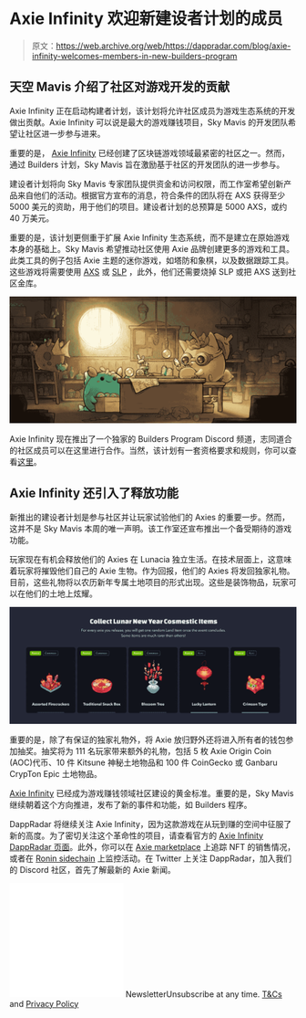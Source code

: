 # Axie Infinity 欢迎新建设者计划的成员

> 原文：<https://web.archive.org/web/https://dappradar.com/blog/axie-infinity-welcomes-members-in-new-builders-program>

## 天空 Mavis 介绍了社区对游戏开发的贡献

Axie Infinity 正在启动构建者计划，该计划将允许社区成员为游戏生态系统的开发做出贡献。Axie Infinity 可以说是最大的游戏赚钱项目，Sky Mavis 的开发团队希望让社区进一步参与进来。

重要的是， [Axie Infinity](https://web.archive.org/web/20220930092531/https://dappradar.com/multichain/games/axie-infinity) 已经创建了区块链游戏领域最紧密的社区之一。然而，通过 Builders 计划，Sky Mavis 旨在激励基于社区的开发团队的进一步参与。

建设者计划将向 Sky Mavis 专家团队提供资金和访问权限，而工作室希望创新产品来自他们的活动。根据官方宣布的消息，符合条件的团队将在 AXS 获得至少 5000 美元的资助，用于他们的项目。建设者计划的总预算是 5000 AXS，或约 40 万美元。

重要的是，该计划更侧重于扩展 Axie Infinity 生态系统，而不是建立在原始游戏本身的基础上。Sky Mavis 希望推动社区使用 Axie 品牌创建更多的游戏和工具。此类工具的例子包括 Axie 主题的迷你游戏，如塔防和象棋，以及数据跟踪工具。这些游戏将需要使用 [AXS](https://web.archive.org/web/20220930092531/https://dappradar.com/hub/swap/eth/ETH/AXS) 或 [SLP](https://web.archive.org/web/20220930092531/https://dappradar.com/hub/token/eth/SLP?from=0xcc8fa225d80b9c7d42f96e9570156c65d6caaa25) ，此外，他们还需要烧掉 SLP 或把 AXS 送到社区金库。

![](img/37505c7f7791b1d201dba1996b7c9f92.png)

Axie Infinity 现在推出了一个独家的 Builders Program Discord 频道，志同道合的社区成员可以在这里进行合作。当然，该计划有一套资格要求和规则，你可以查看[这里](https://web.archive.org/web/20220930092531/https://axie.substack.com/p/axie-infinity-builders-program)。

## Axie Infinity 还引入了释放功能

新推出的建设者计划是参与社区并让玩家试验他们的 Axies 的重要一步。然而，这并不是 Sky Mavis 本周的唯一声明。该工作室还宣布推出一个备受期待的游戏功能。

玩家现在有机会释放他们的 Axies 在 Lunacia 独立生活。在技术层面上，这意味着玩家将摧毁他们自己的 Axie 生物。作为回报，他们的 Axies 将发回独家礼物。目前，这些礼物将以农历新年专属土地项目的形式出现。这些是装饰物品，玩家可以在他们的土地上炫耀。

![](img/2f34bae2cc47ad8a6d3f96112ae57f09.png)

重要的是，除了有保证的独家礼物外，将 Axie 放归野外还将进入所有者的钱包参加抽奖。抽奖将为 111 名玩家带来额外的礼物，包括 5 枚 Axie Origin Coin (AOC)代币、10 件 Kitsune 神秘土地物品和 100 件 CoinGecko 或 Ganbaru CrypTon Epic 土地物品。

[Axie Infinity](https://web.archive.org/web/20220930092531/https://dappradar.com/multichain/games/axie-infinity) 已经成为游戏赚钱领域社区建设的黄金标准。重要的是，Sky Mavis 继续朝着这个方向推进，发布了新的事件和功能，如 Builders 程序。

DappRadar 将继续关注 Axie Infinity，因为这款游戏在从玩到赚的空间中征服了新的高度。为了密切关注这个革命性的项目，请查看官方的 [Axie Infinity DappRadar 页面](https://web.archive.org/web/20220930092531/https://dappradar.com/multichain/games/axie-infinity)。此外，你可以在 [Axie marketplace](https://web.archive.org/web/20220930092531/https://dappradar.com/ethereum/marketplaces/axie-marketplace) 上追踪 NFT 的销售情况，或者在 [Ronin sidechain](https://web.archive.org/web/20220930092531/https://dappradar.com/rankings/protocol/ronin) 上监控活动。在 Twitter 上关注 DappRadar，加入我们的 Discord 社区，首先了解最新的 Axie 新闻。

![](img/6d5a4a2d609c56e1a5771717e54ba759.png) NewsletterUnsubscribe at any time. [T&Cs](https://web.archive.org/web/20220930092531/https://dappradar.com/terms) and [Privacy Policy](https://web.archive.org/web/20220930092531/https://dappradar.com/privacy-policy)